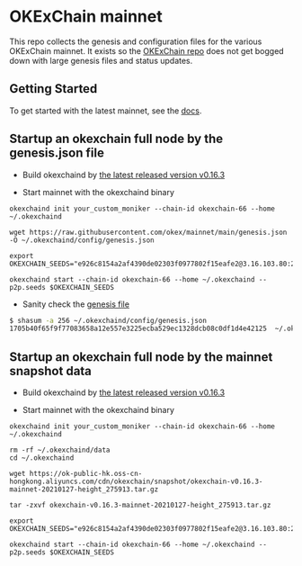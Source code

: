 # OKExChain mainnet

This repo collects the genesis and configuration files for the various OKExChain
mainnet. It exists so the [OKExChain repo](https://github.com/okex/okexchain)
does not get bogged down with large genesis files and status updates.

## Getting Started

To get started with the latest mainnet, see the
[docs](https://okexchain-docs.readthedocs.io/en/latest/getting-start/join-okexchain-mainnet.html).

## Startup an okexchain full node by the genesis.json file
- Build okexchaind by [the latest released version v0.16.3](https://github.com/okex/okexchain/releases/tag/v0.16.3)

- Start mainnet with the okexchaind binary
```
okexchaind init your_custom_moniker --chain-id okexchain-66 --home ~/.okexchaind

wget https://raw.githubusercontent.com/okex/mainnet/main/genesis.json -O ~/.okexchaind/config/genesis.json

export OKEXCHAIN_SEEDS="e926c8154a2af4390de02303f0977802f15eafe2@3.16.103.80:26656,7fa5b1d1f1e48659fa750b6aec702418a0e75f13@35.177.8.240:26656,c8f32b793871b56a11d94336d9ce6472f893524b@18.167.16.85:26656"

okexchaind start --chain-id okexchain-66 --home ~/.okexchaind --p2p.seeds $OKEXCHAIN_SEEDS
```

- Sanity check the [genesis file](https://raw.githubusercontent.com/okex/mainnet/main/genesis.json)

```bash
$ shasum -a 256 ~/.okexchaind/config/genesis.json
1705b40f65f9f77083658a12e557e3225ecba529ec1328dcb08c0df1d4e42125  ~/.okexchaind/config/genesis.json
```

## Startup an okexchain full node by the mainnet snapshot data
- Build okexchaind by [the latest released version v0.16.3](https://github.com/okex/okexchain/releases/tag/v0.16.3)

- Start mainnet with the okexchaind binary
```
okexchaind init your_custom_moniker --chain-id okexchain-66 --home ~/.okexchaind

rm -rf ~/.okexchaind/data
cd ~/.okexchaind

wget https://ok-public-hk.oss-cn-hongkong.aliyuncs.com/cdn/okexchain/snapshot/okexchain-v0.16.3-mainnet-20210127-height_275913.tar.gz

tar -zxvf okexchain-v0.16.3-mainnet-20210127-height_275913.tar.gz

export OKEXCHAIN_SEEDS="e926c8154a2af4390de02303f0977802f15eafe2@3.16.103.80:26656,7fa5b1d1f1e48659fa750b6aec702418a0e75f13@35.177.8.240:26656,c8f32b793871b56a11d94336d9ce6472f893524b@18.167.16.85:26656"

okexchaind start --chain-id okexchain-66 --home ~/.okexchaind --p2p.seeds $OKEXCHAIN_SEEDS
```
